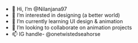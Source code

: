 - 👋 Hi, I’m @Nilanjana97
- 👀 I’m interested in designing (a better world)
- 🌱 I’m currently learning UI design & animation
- 💞️ I’m looking to collaborate on animation projects
- 📫 IG handle- @onetwistedseahorse
<!---
Nilanjana97/Nilanjana97 is a ✨ special ✨ repository because its `README.md` (this file) appears on your GitHub profile.
You can click the Preview link to take a look at your changes.
--->
